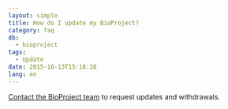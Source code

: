 ```yaml
---
layout: simple
title: How do I update my BioProject?
category: faq
db:
  - bioproject
tags: 
  - Update
date: 2015-10-13T15:18:28
lang: en
---
```


[Contact the BioProject team](/contact-ddbj-e.html) to request updates and withdrawals. 
